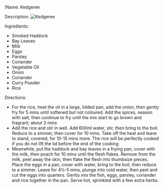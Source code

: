 !Name: Kedgeree

Description:
![Kedgeree](https://www.themealdb.com/images/media/meals/utxqpt1511639216.jpg "Kedgeree")

Ingredients:
- Smoked Haddock
- Bay Leaves
- Milk
- Eggs
- Parsley
- Coriander
- Vegetable Oil
- Onion
- Coriander
- Curry Powder
- Rice

Directions:
- For the rice, heat the oil in a large, lidded pan, add the onion, then gently fry for 5 mins until softened but not coloured. Add the spices, season with salt, then continue to fry until the mix start to go brown and fragrant; about 3 mins
- Add the rice and stir in well. Add 600ml water, stir, then bring to the boil. Reduce to a simmer, then cover for 10 mins. Take off the heat and leave to stand, covered, for 10-15 mins more. The rice will be perfectly cooked if you do not lift the lid before the end of the cooking
- Meanwhile, put the haddock and bay leaves in a frying pan, cover with the milk, then poach for 10 mins until the flesh flakes. Remove from the milk, peel away the skin, then flake the flesh into thumbsize pieces. Place the eggs in a pan, cover with water, bring to the boil, then reduce to a simmer. Leave for 4½-5 mins, plunge into cold water, then peel and cut the eggs into quarters. Gently mix the fish, eggs, parsley, coriander and rice together in the pan. Serve hot, sprinkled with a few extra herbs.

